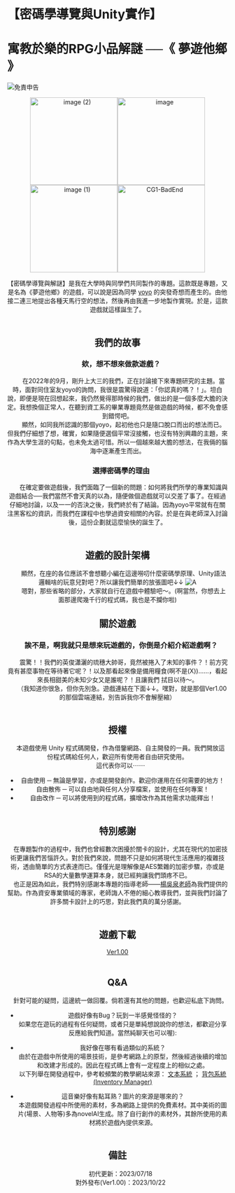 # 【密碼學導覽與Unity實作】 
# 寓教於樂的RPG小品解謎 ──《 夢遊他鄉 》

![免責申告](https://github.com/DremeSky/Cryptology-Tour-and-Enigma-Solving/assets/114667055/e3f60951-349d-4478-97e1-6e9de4af82a6)
<center class="half">
  <img width="200" alt="image (2)" src="https://github.com/DremeSky/Cryptology-Tour-and-Enigma-Solving/assets/114667055/050b8bcb-1d07-4ea6-a53d-169ce7286b63"><img width="200" alt="image" src="https://github.com/DremeSky/Cryptology-Tour-and-Enigma-Solving/assets/114667055/f3b2714d-ab90-4970-8eca-d1faccf7d7ff"><img width="200" alt="image (1)" src="https://github.com/DremeSky/Cryptology-Tour-and-Enigma-Solving/assets/114667055/fa140fdf-d269-4d9c-9464-a9fd69d8fbdd"><img width="200" alt="CG1-BadEnd" src="https://github.com/DremeSky/Cryptology-Tour-and-Enigma-Solving/assets/114667055/89211d6b-5681-40f1-94db-c917ec0b4007">

  【密碼學導覽與解謎】是我在大學時與同學們共同製作的專題。這款既是專題，又是名為《夢遊他鄉》的遊戲，可以說是因為同學 [yoyo](https://github.com/oydoubleyo) 的突發奇想而產生的。由他接二連三地提出各種天馬行空的想法，然後再由我進一步地製作實現。於是，這款遊戲就這樣誕生了。
\
　　


## 我們的故事
### 　欸，想不想來做款遊戲？
　　在2022年的9月，剛升上大三的我們，正在討論接下來專題研究的主題。當時，面對同住室友yoyo的詢問，我很是震驚得說道：「你認真的嗎？！」。坦白說，即便是現在回想起來，我仍然覺得那時候的我們，做出的是一個多麼大膽的決定。我想換個正常人，在聽到資工系的畢業專題竟然是做遊戲的時候，都不免會感到錯愕吧。
\
　　顯然，如同我所認識的那個yoyo，起初他也只是隨口脫口而出的想法而已。但我們仔細想了想，確實，如果隨便選個平常沒接觸，也沒有特別興趣的主題，來作為大學生涯的句點，也未免太過可惜。所以一個越來越大膽的想法，在我倆的腦海中逐漸產生而出。

### 　選擇密碼學的理由
　　在確定要做遊戲後，我們面臨了一個新的問題：如何將我們所學的專業知識與遊戲結合──我們當然不會天真的以為，隨便做個遊戲就可以交差了事了。在經過仔細地討論，以及一一的否決之後，我們終於有了結論。因為yoyo平常就有在關注黑客松的資訊，而我們在課程中也學過資安相關的內容。於是在與老師深入討論後，這份企劃就這麼愉快的誕生了。
\
　　


## 遊戲的設計架構
　　顯然，在座的各位應該不會想聽小編在這邊嘮叨什麼密碼學原理、Unity語法邏輯啥的玩意兒對吧？所以讓我們簡單的放張圖吧↓↓
    ![A](https://github.com/DremeSky/Cryptology-Tour-and-Enigma-Solving/assets/114667055/a238a0e8-15c9-4e30-9c2c-fa7dd4b96ff0)
\
　　嗯對，那些省略的部分，大家就自行在遊戲中體驗吧～。(啊當然，你想去上面那邊爬幾千行的程式碼，我也是不攔你啦)
　　

## 關於遊戲
### 　誒不是，啊我就只是想來玩遊戲的，你倒是介紹介紹遊戲啊？
　　震驚！！我們的英俊瀟灑的琉穗大帥哥，竟然被捲入了未知的事件？！前方究竟有甚麼事物在等待著它呢？！以及那看起來像是備用糧食(啊不是(X))……，看起來長相甜美的未知少女又是誰呢？！且讓我們 拭目以待～。
\
　　（我知道你很急，但你先別急。遊戲連結在下面↓↓。嘿對，就是那個Ver1.00的那個雲端連結，別告訴我你不會解壓縮）
\
　　


## 授權
　本遊戲使用 Unity 程式碼開發，作為借鑒網路、自主開發的一員。我們開放這份程式碼給任何人，歡迎所有使用者自由研究使用。
　\
　這代表你可以⋯⋯
- 自由使用 ─ 無論是學習，亦或是開發創作。歡迎你運用在任何需要的地方！
- 自由散佈 ─ 可以自由地與任何人分享檔案，並使用在任何專案！
- 自由改作 ─ 可以將使用到的程式碼，擴增改作為其他需求功能釋出！
\
　　


## 特別感謝
　在專題製作的過程中，我們也曾經數次困擾於關卡的設計，尤其在現代的加密技術更讓我們苦惱許久。對於我們來說，問題不只是如何將現代生活應用的複雜技術，透由簡單的方式表達而已。僅僅光是理解像是AES繁雜的加密步驟，亦或是RSA的大量數學運算本身，就已經夠讓我們頭疼不已。
\
　也正是因為如此，我們特別感謝本專題的指導老師——[楊吳泉老師](https://sites.google.com/view/isuie01/%E5%90%88%E8%81%98%E5%B8%AB%E8%B3%87/%E6%A5%8A%E5%90%B3%E6%B3%89-%E5%89%AF%E6%95%99%E6%8E%88)為我們提供的幫助。作為資安專業領域的專家，老師誨人不倦的細心教導我們，並與我們討論了許多關卡設計上的巧思，對此我們真的萬分感謝。
\
　　


## 遊戲下載
  [Ver1.00](https://drive.google.com/drive/folders/1k1fAYOrhWKD97WJOQVXxUxoiuLfUJLzl)
\
　　


## Q&A
　針對可能的疑問，這邊統一做回覆。倘若還有其他的問題，也歡迎私底下詢問。

- 遊戲好像有Bug？玩到一半感覺怪怪的？
　<br>如果您在遊玩的過程有任何疑問，或者只是單純想說說你的想法，都歡迎分享反應給我們知道。當然純聊天也可以喔):

- 我好像在哪有看過類似的系統？
　<br>由於在遊戲中所使用的場景技術，是參考網路上的原型，然後經過後續的增加和改建才形成的。因此在程式碼上會有一定程度上的相似之處。
\
以下列舉在開發過程中，參考較頻繁的教學網站來源：
[文本系統](https://www.youtube.com/watch?v=33XDR6E5W7g&list=PL6_cpWr0PK5w086Tm_9uyxky63xQWW6jU&ab_channel=ADworks)
 ； 
[背包系統(Inventory Manager)](https://www.youtube.com/watch?v=WHkTz14bV3s&list=PL_Pb2I110MfEYrG9JRN3R7QYRqRl6hMCc&index=1&ab_channel=MStudio)

- 這音樂好像有點耳熟？圖片的來源是哪來的？
　<br>本遊戲開發過程中所使用的素材，多為網路上提供的免費素材。其中美術的圖片(場景、人物等)多為novelAI生成。除了自行創作的素材外，其餘所使用的素材將於遊戲內提供來源。
\
　　


## 備註
　初代更新：2023/07/18
\
　對外發布(Ver1.00)：2023/10/22


